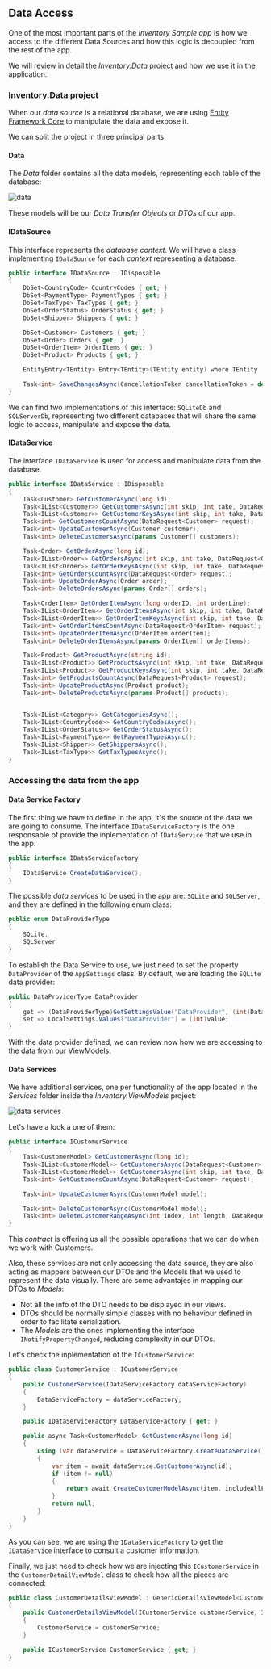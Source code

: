 ## Data Access

One of the most important parts of the *Inventory Sample app* is how we access to the different Data Sources and how this logic is decoupled from the rest of the app.

We will review in detail the *Inventory.Data* project and how we use it in the application.

### Inventory.Data project

When our *data source* is a relational database, we are using [Entity Framework Core](../dataaccess.md) to manipulate the data and expose it.

We can split the project in three principal parts:

#### Data

The *Data* folder contains all the data models, representing each table of the database:

![data](../img/datamodels.png)

These models will be our *Data Transfer Objects* or *DTOs* of our app.

#### IDataSource 

This interface represents the *database context*. We will have a class implementing `IDataSource` for each *context* representing a database.

```c#
public interface IDataSource : IDisposable
{
    DbSet<CountryCode> CountryCodes { get; }
    DbSet<PaymentType> PaymentTypes { get; }
    DbSet<TaxType> TaxTypes { get; }
    DbSet<OrderStatus> OrderStatus { get; }
    DbSet<Shipper> Shippers { get; }

    DbSet<Customer> Customers { get; }
    DbSet<Order> Orders { get; }
    DbSet<OrderItem> OrderItems { get; }
    DbSet<Product> Products { get; }

    EntityEntry<TEntity> Entry<TEntity>(TEntity entity) where TEntity : class;

    Task<int> SaveChangesAsync(CancellationToken cancellationToken = default(CancellationToken));
}
```
We can find two implementations of this interface: `SQLiteDb` and `SQLServerDb`, representing two different databases that will share the same logic to access, manipulate and expose the data.

#### IDataService

The interface `IDataService` is used for access and manipulate data from the database.

```c#
public interface IDataService : IDisposable
{
    Task<Customer> GetCustomerAsync(long id);
    Task<IList<Customer>> GetCustomersAsync(int skip, int take, DataRequest<Customer> request);
    Task<IList<Customer>> GetCustomerKeysAsync(int skip, int take, DataRequest<Customer> request);
    Task<int> GetCustomersCountAsync(DataRequest<Customer> request);
    Task<int> UpdateCustomerAsync(Customer customer);
    Task<int> DeleteCustomersAsync(params Customer[] customers);

    Task<Order> GetOrderAsync(long id);
    Task<IList<Order>> GetOrdersAsync(int skip, int take, DataRequest<Order> request);
    Task<IList<Order>> GetOrderKeysAsync(int skip, int take, DataRequest<Order> request);
    Task<int> GetOrdersCountAsync(DataRequest<Order> request);
    Task<int> UpdateOrderAsync(Order order);
    Task<int> DeleteOrdersAsync(params Order[] orders);

    Task<OrderItem> GetOrderItemAsync(long orderID, int orderLine);
    Task<IList<OrderItem>> GetOrderItemsAsync(int skip, int take, DataRequest<OrderItem> request);
    Task<IList<OrderItem>> GetOrderItemKeysAsync(int skip, int take, DataRequest<OrderItem> request);
    Task<int> GetOrderItemsCountAsync(DataRequest<OrderItem> request);
    Task<int> UpdateOrderItemAsync(OrderItem orderItem);
    Task<int> DeleteOrderItemsAsync(params OrderItem[] orderItems);

    Task<Product> GetProductAsync(string id);
    Task<IList<Product>> GetProductsAsync(int skip, int take, DataRequest<Product> request);
    Task<IList<Product>> GetProductKeysAsync(int skip, int take, DataRequest<Product> request);
    Task<int> GetProductsCountAsync(DataRequest<Product> request);
    Task<int> UpdateProductAsync(Product product);
    Task<int> DeleteProductsAsync(params Product[] products);


    Task<IList<Category>> GetCategoriesAsync();
    Task<IList<CountryCode>> GetCountryCodesAsync();
    Task<IList<OrderStatus>> GetOrderStatusAsync();
    Task<IList<PaymentType>> GetPaymentTypesAsync();
    Task<IList<Shipper>> GetShippersAsync();
    Task<IList<TaxType>> GetTaxTypesAsync();
}
```

### Accessing the data from the app 

#### Data Service Factory

The first thing we have to define in the app, it's the source of the data we are going to consume. The interface `IDataServiceFactory` is the one responsable of provide the inplementation of `IDataService` that we use in the app. 
```c#
public interface IDataServiceFactory
{
    IDataService CreateDataService();
}
```
The possible *data services* to be used in the app are: `SQLite` and `SQLServer`, and they are defined in the following enum class:
```c#
public enum DataProviderType
{
    SQLite,
    SQLServer
}
```
To establish the Data Service to use, we just need to set the property `DataProvider` of the `AppSettings` class. By default, we are loading the `SQLite` data provider:
```c#
public DataProviderType DataProvider
{
    get => (DataProviderType)GetSettingsValue("DataProvider", (int)DataProviderType.SQLite);
    set => LocalSettings.Values["DataProvider"] = (int)value;
}
```
With the data provider defined, we can review now how we are accessing to the data from our ViewModels.  

#### Data Services

We have additional services, one per functionality of the app located in the *Services* folder inside the *Inventory.ViewModels* project:

![data services](../img/data-services.png)

Let's have a look a one of them:
```c#
public interface ICustomerService
{
    Task<CustomerModel> GetCustomerAsync(long id);
    Task<IList<CustomerModel>> GetCustomersAsync(DataRequest<Customer> request);
    Task<IList<CustomerModel>> GetCustomersAsync(int skip, int take, DataRequest<Customer> request);
    Task<int> GetCustomersCountAsync(DataRequest<Customer> request);

    Task<int> UpdateCustomerAsync(CustomerModel model);

    Task<int> DeleteCustomerAsync(CustomerModel model);
    Task<int> DeleteCustomerRangeAsync(int index, int length, DataRequest<Customer> request);
}
```
This *contract* is offering us all the possible operations that we can do when we work with Customers.

Also, these services are not only accessing the data source, they are also acting as mappers between our DTOs and the Models that we used to represent the data visually. There are some advantajes in mapping our DTOs to *Models*:

- Not all the info of the DTO needs to be displayed in our views.
- DTOs should be normally simple classes with no behaviour defined in order to facilitate serialization.
- The *Models* are the ones implementing the interface `INotifyPropertyChanged`, reducing complexity in our DTOs.

Let's check the inplementation of the `ICustomerService`:
```c#
public class CustomerService : ICustomerService
{
    public CustomerService(IDataServiceFactory dataServiceFactory)
    {
        DataServiceFactory = dataServiceFactory;
    }

    public IDataServiceFactory DataServiceFactory { get; }

    public async Task<CustomerModel> GetCustomerAsync(long id)
    {
        using (var dataService = DataServiceFactory.CreateDataService())
        {
            var item = await dataService.GetCustomerAsync(id);
            if (item != null)
            {
                return await CreateCustomerModelAsync(item, includeAllFields: true);
            }
            return null;
        }
    }
}
```

As you can see, we are using the `IDataServiceFactory` to get the `IDataService` interface to consult a customer information.

Finally, we just need to check how we are injecting this `ICustomerService` in the `CustomerDetailViewModel` class to check how all the pieces are connected:

```c#
public class CustomerDetailsViewModel : GenericDetailsViewModel<CustomerModel>
{
    public CustomerDetailsViewModel(ICustomerService customerService, ICommonServices commonServices) : base(commonServices)
    {
        CustomerService = customerService;
    }

    public ICustomerService CustomerService { get; }
}
```

